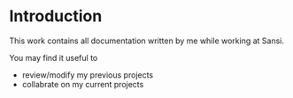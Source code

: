 Introduction
============

This work contains all documentation written by me while working at Sansi.

You may find it useful to

-   review/modify my previous projects
-   collabrate on my current projects

